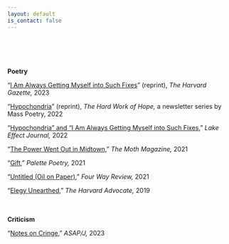 ```yaml
---
layout: default
is_contact: false
---
```

<br>
<br>
<br>
<br>
 <b>Poetry</b>

“<a href="https://news.harvard.edu/gazette/story/2023/04/cambridge-city-of-poets/" target="_blank">I Am Always Getting Myself into Such Fixes</a>” (reprint), <i>The Harvard Gazette,</i> 2023

“<a href="https://masspoetry.org/myles-taylor-marie-ungar/" target="_blank">Hypochondria</a>” (reprint), <i>The Hard Work of Hope,</i> a newsletter series by Mass Poetry, 2022

“<a href="https://behrend.psu.edu/school-of-humanities-social-sciences/lake-effect/volumes/volume-26" target="_blank">Hypochondria” and “I Am Always Getting Myself into Such Fixes</a>,” <i>Lake Effect Journal,</i> 2022

“<a href="https://www.themothmagazine.com/a1-page.asp?ID=8010&page=17" target="_blank">The Power Went Out in Midtown</a>,” <i>The Moth Magazine,</i> 2021

“<a href="https://www.palettepoetry.com/2021/06/28/gift/" target="_blank">Gift</a>,” <i>Palette Poetry,</i> 2021

“<a href="https://fourwayreview.com/untitled-oil-on-paper-by-marie-ungar/" target="_blank">Untitled (Oil on Paper)</a>,” <i>Four Way Review,</i> 2021

“<a href="https://www.theharvardadvocate.com/content/elegy-unearthed" target="_blank">Elegy Unearthed</a>,” <i>The Harvard Advocate,</i> 2019

<br>
<br>
<b>Criticism</b>

“<a href="https://asapjournal.com/experimental-criticism-3-notes-on-cringe-marie-ungar/" target="_blank">Notes on Cringe</a>,” <i>ASAP/J,</i> 2023
<br>
<br>